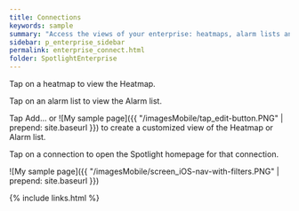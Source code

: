 ```yaml
---
title: Connections
keywords: sample
summary: "Access the views of your enterprise: heatmaps, alarm lists and connection views."
sidebar: p_enterprise_sidebar
permalink: enterprise_connect.html
folder: SpotlightEnterprise
---
```




Tap on a heatmap to view the Heatmap.

Tap on an alarm list to view the Alarm list.

Tap Add... or ![My sample page]({{ "/imagesMobile/tap_edit-button.PNG" | prepend: site.baseurl }}) to create a customized view of the Heatmap or Alarm list.

Tap on a connection to open the Spotlight homepage for that connection.

![My sample page]({{ "/imagesMobile/screen_iOS-nav-with-filters.PNG" | prepend: site.baseurl }})

{% include links.html %}

